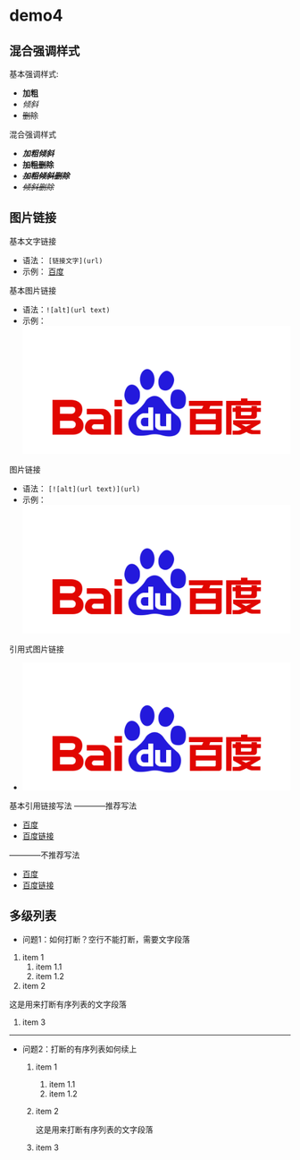 # demo4
## 混合强调样式

基本强调样式:
- **加粗**
- *倾斜*
- ~~删除~~

混合强调样式
- ***加粗倾斜***
- ~~**加粗删除**~~
- ~~***加粗倾斜删除***~~
- ~~*倾斜删除*~~

## 图片链接
基本文字链接
 - 语法： `[链接文字](url)`
 - 示例： [百度](http://www.baidu.com)

基本图片链接
 - 语法：`![alt](url text)`
 - 示例：![百度logo](./img/bd_logo.png "这是提示文字")

图片链接
 - 语法： `[![alt](url text)](url)`
 - 示例： [![百度](./img/bd_logo.png "提示文字")](http://www.baidu.com)

引用式图片链接
 - [![百度]][百度地址]

基本引用链接写法
————推荐写法
 - [百度][baidu]
 - [百度链接][baidu]

————不推荐写法
 - [百度]
 - [百度链接]

 ## 多级列表
 - 问题1：如何打断？空行不能打断，需要文字段落
  1. item 1
     1. item 1.1
     1. item 1.2
  2. item 2

  这是用来打断有序列表的文字段落

  1. item 3
---
- 问题2：打断的有序列表如何续上
  1. item 1
     1. item 1.1
     1. item 1.2
  2. item 2

      这是用来打断有序列表的文字段落

  1. item 3


 <!-- 以下是本文档的图片地址和链接地址 -->
 [百度]: ./img/bd_logo.png "提示文字"
 [百度地址]: http://www.baidu.com
 [baidu]: http://www.baidu.com
 [百度链接]: http://www.baidu.com